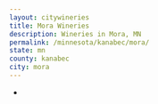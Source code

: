 ```yaml
---
layout: citywineries
title: Mora Wineries
description: Wineries in Mora, MN
permalink: /minnesota/kanabec/mora/
state: mn
county: kanabec
city: mora
---
```

-
